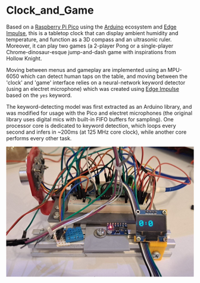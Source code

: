 # Clock_and_Game

Based on a [Raspberry Pi Pico](https://www.raspberrypi.com/products/raspberry-pi-pico/) using the [Arduino](https://arduino-pico.readthedocs.io/en/latest/) ecosystem and [Edge Impulse](https://edgeimpulse.com/), this is a tabletop clock that can display ambient humidity and temperature, and function as a 3D compass and an ultrasonic ruler. Moreover, it can play two games (a 2-player Pong or a single-player Chrome-dinosaur-esque jump-and-dash game with inspirations from Hollow Knight.

Moving between menus and gameplay are implemented using an MPU-6050 which can detect human taps on the table, and moving between the 'clock' and 'game' interface relies on a neural-network keyword detector (using an electret microphone) which was created using [Edge Impulse](https://edgeimpulse.com/) based on the `yes` keyword. 

The keyword-detecting model was first extracted as an Arduino library, and was modified for usage with the Pico and electret microphones (the original library uses digital mics with built-in FIFO buffers for sampling). One processor core is dedicated to keyword detection, which loops every second and infers in ~200ms (at 125 MHz core clock), while another core performs every other task.

<p align="center">
<img src="ESProj.png" alt="clock" width="600"/>
</p>
